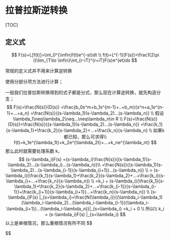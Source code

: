 # 拉普拉斯逆转换

[TOC]

## 定义式

$$
F(s)=L[f(t)]=\int_0^{\infin}f(t)e^{-st}dt
\\
f(t)=L^{-1}[F(s)]=\frac1{2\pi i}\lim_{T\to \infin}\int_{r-iT}^{r+iT}F(s)e^{et}ds
$$

常规的定义式并不用来计算逆转换

使用分部分项方法进行计算；

一般我们拉普拉斯转换得到的式子都是分式，那么现在计算逆转换，就先构造分支；
$$
F(s)=\frac{N(s)}{D(s)}
=\frac{b_0s^m+b_1s^{m-1}+..+b_m}{s^n+a_1s^{n-1}+...+a_n}
=\frac{N(s)}{(s-\lambda_1)(s-\lambda_2)...(s-\lambda_n)}
\\
假设\lambda_1\neq\lambda_2\neq...\neq\lambda_n\in R
\\
F(s)=\frac{N(s)}{D(s)}=\frac{N(s)}{(s-\lambda_1)(s-\lambda_2)...(s-\lambda_n)}
=\frac{k_1}{s-\lambda_1}+\frac{k_2}{s-\lambda_2}+...+\frac{k_n}{s-\lambda_n}
\\
如果k都已知，那么可求得\\
f(t)=k_1e^{\lambda_1t}+k_2e^{\lambda_2t}+...+k_ne^{\lambda_nt}
$$
那么此时就需要处理系数 k，
$$
(s-\lambda_i)F(s) 
=(s-\lambda_i)\frac{N(s)}{(s-\lambda_1)(s-\lambda_2)...(s-\lambda_i)...(s-\lambda_n)}\\
=\frac{N(s)}{(s-\lambda_1)(s-\lambda_2)...(s-\lambda_{i-1})(s-\lambda_{i+1})...(s-\lambda_n)}
\\
=  (s-\lambda_i)(\frac{k_1}{s-\lambda_1}+\frac{k_2}{s-\lambda_2}+...+\frac{k_i}{s-\lambda_i}+...+\frac{k_n}{s-\lambda_n})
\\
=k_i +  (s-\lambda_i)(\frac{k_1}{s-\lambda_1}+\frac{k_2}{s-\lambda_2}+...+\frac{k_{i-1}}{s-\lambda_{i-1}}+\frac{k_{i+1}}{s-\lambda_{i+1}}...+\frac{k_n}{s-\lambda_n})
\\
(s-\lambda_i)F(s) |_{s=\lambda_i}=\frac{N(\lambda_i)}{(\lambda_i-\lambda_1)(\lambda_i-\lambda_2)...(\lambda_i-\lambda_{i-1})(\lambda_i-\lambda_{i+1})...(\lambda_i-\lambda_n)}|_{s=\lambda_i} 
=k_i +  0
\\
所以\\
k_i  = (s-\lambda_i)F(s) |_{s=\lambda_i}
$$
以上是单根情况，那么重根情况有所不同
$$

$$


 

